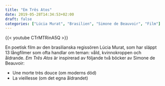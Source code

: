 ```yaml
---
title: "Em Três Atos"
date: 2019-05-28T14:34:53+02:00
draft: false
categories: ["Lúcia Murat", "Brasilien", "Simone de Beauvoir", "Film"]
---
```


{{< youtube CTrMTRinA5Q >}} 

En poetisk film av den brasilianska regissören Lúcia Murat, som har släppt 13 långfilmer som ofta handlar om teman: våld, kvinnokroppen och åldrande. *Em Três Atos* är inspirerad av följande två böcker av Simone de Beauvoir:

* Une morte très douce (om moderns död)
* La vieillesse (om det egna åldrandet)

